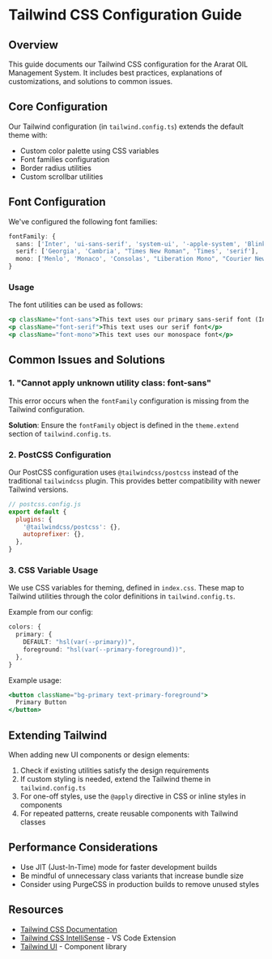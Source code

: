 # Tailwind CSS Configuration Guide

## Overview

This guide documents our Tailwind CSS configuration for the Ararat OIL Management System. It includes best practices, explanations of customizations, and solutions to common issues.

## Core Configuration

Our Tailwind configuration (in `tailwind.config.ts`) extends the default theme with:

- Custom color palette using CSS variables
- Font families configuration
- Border radius utilities
- Custom scrollbar utilities

## Font Configuration

We've configured the following font families:

```typescript
fontFamily: {
  sans: ['Inter', 'ui-sans-serif', 'system-ui', '-apple-system', 'BlinkMacSystemFont', 'Segoe UI', 'Roboto', 'Helvetica Neue', 'Arial', 'sans-serif'],
  serif: ['Georgia', 'Cambria', "Times New Roman", 'Times', 'serif'],
  mono: ['Menlo', 'Monaco', 'Consolas', "Liberation Mono", "Courier New", 'monospace'],
}
```

### Usage

The font utilities can be used as follows:

```jsx
<p className="font-sans">This text uses our primary sans-serif font (Inter)</p>
<p className="font-serif">This text uses our serif font</p>
<p className="font-mono">This text uses our monospace font</p>
```

## Common Issues and Solutions

### 1. "Cannot apply unknown utility class: font-sans"

This error occurs when the `fontFamily` configuration is missing from the Tailwind configuration.

**Solution**: Ensure the `fontFamily` object is defined in the `theme.extend` section of `tailwind.config.ts`.

### 2. PostCSS Configuration

Our PostCSS configuration uses `@tailwindcss/postcss` instead of the traditional `tailwindcss` plugin. This provides better compatibility with newer Tailwind versions.

```javascript
// postcss.config.js
export default {
  plugins: {
    '@tailwindcss/postcss': {},
    autoprefixer: {},
  },
}
```

### 3. CSS Variable Usage

We use CSS variables for theming, defined in `index.css`. These map to Tailwind utilities through the color definitions in `tailwind.config.ts`.

Example from our config:
```typescript
colors: {
  primary: {
    DEFAULT: "hsl(var(--primary))",
    foreground: "hsl(var(--primary-foreground))",
  },
}
```

Example usage:
```jsx
<button className="bg-primary text-primary-foreground">
  Primary Button
</button>
```

## Extending Tailwind

When adding new UI components or design elements:

1. Check if existing utilities satisfy the design requirements
2. If custom styling is needed, extend the Tailwind theme in `tailwind.config.ts`
3. For one-off styles, use the `@apply` directive in CSS or inline styles in components
4. For repeated patterns, create reusable components with Tailwind classes

## Performance Considerations

- Use JIT (Just-In-Time) mode for faster development builds
- Be mindful of unnecessary class variants that increase bundle size
- Consider using PurgeCSS in production builds to remove unused styles

## Resources

- [Tailwind CSS Documentation](https://tailwindcss.com/docs)
- [Tailwind CSS IntelliSense](https://marketplace.visualstudio.com/items?itemName=bradlc.vscode-tailwindcss) - VS Code Extension
- [Tailwind UI](https://tailwindui.com/) - Component library 